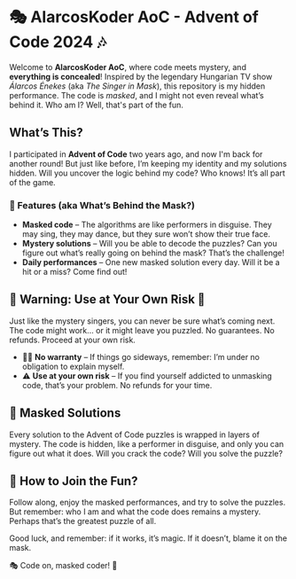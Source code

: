 # 🎭 AlarcosKoder AoC - Advent of Code 2024 🎶

Welcome to **AlarcosKoder AoC**, where code meets mystery, and **everything is concealed**! Inspired by the legendary Hungarian TV show *Álarcos Énekes* (aka *The Singer in Mask*), this repository is my hidden performance. The code is *masked*, and I might not even reveal what’s behind it. Who am I? Well, that's part of the fun.

## What’s This?

I participated in **Advent of Code** two years ago, and now I'm back for another round! But just like before, I’m keeping my identity and my solutions hidden. Will you uncover the logic behind my code? Who knows! It’s all part of the game.

### 🎤 Features (aka What’s Behind the Mask?)
- **Masked code** – The algorithms are like performers in disguise. They may sing, they may dance, but they sure won’t show their true face.
- **Mystery solutions** – Will you be able to decode the puzzles? Can you figure out what’s really going on behind the mask? That’s the challenge!
- **Daily performances** – One new masked solution every day. Will it be a hit or a miss? Come find out!

## 🚨 Warning: Use at Your Own Risk 🚨

Just like the mystery singers, you can never be sure what’s coming next. The code might work… or it might leave you puzzled. No guarantees. No refunds. Proceed at your own risk.

- 🕵️‍♂️ **No warranty** – If things go sideways, remember: I’m under no obligation to explain myself. 
- ⚠️ **Use at your own risk** – If you find yourself addicted to unmasking code, that’s your problem. No refunds for your time.

## 🤡 Masked Solutions
Every solution to the Advent of Code puzzles is wrapped in layers of mystery. The code is hidden, like a performer in disguise, and only you can figure out what it does. Will you crack the code? Will you solve the puzzle? 

## 📅 How to Join the Fun?
Follow along, enjoy the masked performances, and try to solve the puzzles. But remember: who I am and what the code does remains a mystery. Perhaps that’s the greatest puzzle of all.

Good luck, and remember: if it works, it’s magic. If it doesn’t, blame it on the mask.

🎭 Code on, masked coder! 🎤
